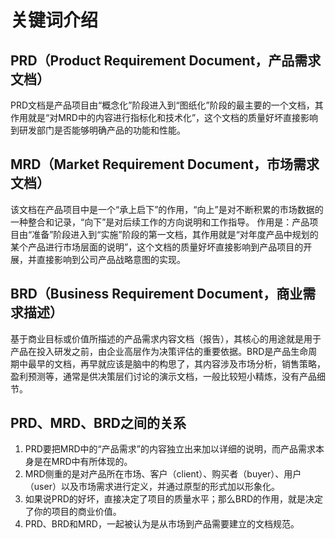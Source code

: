 # 关键词介绍
## PRD（Product Requirement Document，产品需求文档）
PRD文档是产品项目由“概念化”阶段进入到“图纸化”阶段的最主要的一个文档，其作用就是“对MRD中的内容进行指标化和技术化”，这个文档的质量好坏直接影响到研发部门是否能够明确产品的功能和性能。

## MRD（Market Requirement Document，市场需求文档）
该文档在产品项目中是一个“承上启下”的作用，“向上”是对不断积累的市场数据的一种整合和记录，“向下”是对后续工作的方向说明和工作指导。 作用是：产品项目由“准备”阶段进入到“实施”阶段的第一文档，其作用就是“对年度产品中规划的某个产品进行市场层面的说明”，这个文档的质量好坏直接影响到产品项目的开展，并直接影响到公司产品战略意图的实现。

## BRD（Business Requirement Document，商业需求描述）
基于商业目标或价值所描述的产品需求内容文档（报告），其核心的用途就是用于产品在投入研发之前，由企业高层作为决策评估的重要依据。BRD是产品生命周期中最早的文档，再早就应该是脑中的构思了，其内容涉及市场分析，销售策略，盈利预测等，通常是供决策层们讨论的演示文档，一般比较短小精炼，没有产品细节。

## PRD、MRD、BRD之间的关系
1. PRD要把MRD中的“产品需求”的内容独立出来加以详细的说明，而产品需求本身是在MRD中有所体现的。
2. MRD侧重的是对产品所在市场、客户（client）、购买者（buyer）、用户（user）以及市场需求进行定义，并通过原型的形式加以形象化。
3. 如果说PRD的好坏，直接决定了项目的质量水平；那么BRD的作用，就是决定了你的项目的商业价值。
4. PRD、BRD和MRD，一起被认为是从市场到产品需要建立的文档规范。